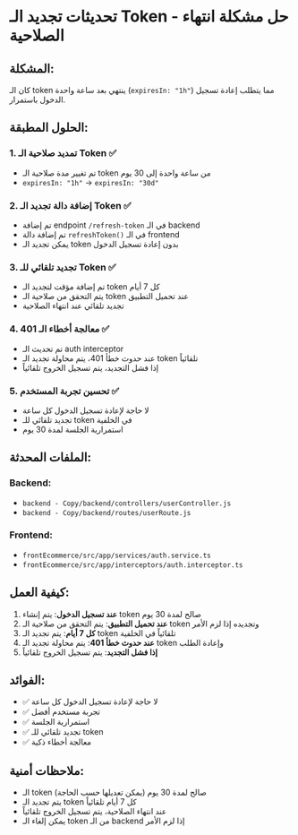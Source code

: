 # تحديثات تجديد الـ Token - حل مشكلة انتهاء الصلاحية

## المشكلة:
كان الـ token ينتهي بعد ساعة واحدة (`expiresIn: "1h"`) مما يتطلب إعادة تسجيل الدخول باستمرار.

## الحلول المطبقة:

### 1. تمديد صلاحية الـ Token ✅
- تم تغيير مدة صلاحية الـ token من ساعة واحدة إلى 30 يوم
- `expiresIn: "1h"` → `expiresIn: "30d"`

### 2. إضافة دالة تجديد الـ Token ✅
- تم إضافة endpoint `/refresh-token` في الـ backend
- تم إضافة دالة `refreshToken()` في الـ frontend
- يمكن تجديد الـ token بدون إعادة تسجيل الدخول

### 3. تجديد تلقائي للـ Token ✅
- تم إضافة مؤقت لتجديد الـ token كل 7 أيام
- يتم التحقق من صلاحية الـ token عند تحميل التطبيق
- تجديد تلقائي عند انتهاء الصلاحية

### 4. معالجة أخطاء الـ 401 ✅
- تم تحديث الـ auth interceptor
- عند حدوث خطأ 401، يتم محاولة تجديد الـ token تلقائياً
- إذا فشل التجديد، يتم تسجيل الخروج تلقائياً

### 5. تحسين تجربة المستخدم ✅
- لا حاجة لإعادة تسجيل الدخول كل ساعة
- تجديد تلقائي للـ token في الخلفية
- استمرارية الجلسة لمدة 30 يوم

## الملفات المحدثة:

### Backend:
- `backend - Copy/backend/controllers/userController.js`
- `backend - Copy/backend/routes/userRoute.js`

### Frontend:
- `frontEcommerce/src/app/services/auth.service.ts`
- `frontEcommerce/src/app/interceptors/auth.interceptor.ts`

## كيفية العمل:

1. **عند تسجيل الدخول**: يتم إنشاء token صالح لمدة 30 يوم
2. **عند تحميل التطبيق**: يتم التحقق من صلاحية الـ token وتجديده إذا لزم الأمر
3. **كل 7 أيام**: يتم تجديد الـ token تلقائياً في الخلفية
4. **عند حدوث خطأ 401**: يتم محاولة تجديد الـ token وإعادة الطلب
5. **إذا فشل التجديد**: يتم تسجيل الخروج تلقائياً

## الفوائد:

- ✅ لا حاجة لإعادة تسجيل الدخول كل ساعة
- ✅ تجربة مستخدم أفضل
- ✅ استمرارية الجلسة
- ✅ تجديد تلقائي للـ token
- ✅ معالجة أخطاء ذكية

## ملاحظات أمنية:

- الـ token صالح لمدة 30 يوم (يمكن تعديلها حسب الحاجة)
- يتم تجديد الـ token كل 7 أيام تلقائياً
- عند انتهاء الصلاحية، يتم تسجيل الخروج تلقائياً
- يمكن إلغاء الـ token من الـ backend إذا لزم الأمر
